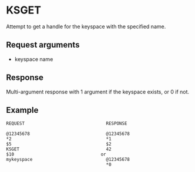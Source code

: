 
KSGET
=====
Attempt to get a handle for the keyspace with the specified name.

Request arguments
-----------------

* keyspace name

Response
--------
Multi-argument response with 1 argument if the keyspace exists, or 0 if not.

Example
-------

    REQUEST                               RESPONSE
    
    @12345678                             @12345678    
    *2                                    *1    
    $5                                    $2    
    KSGET                                 42    
    $10                                 or
    mykeyspace                            @12345678
                                          *0
